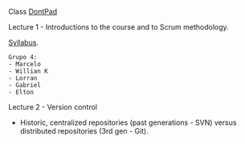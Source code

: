 Class [DontPad](http://dontpad.com/seniorgodev)

Lecture 1 - Introductions to the course and to Scrum methodology. 

[Syllabus](https://docs.google.com/document/d/19-dlVDrPIym_2rkNCsoIf6mkorMVvGM4qlCDA6kr8H8/edit?usp=sharing).

	Grupo 4:
	- Marcelo
	- Willian K
	- Lorran
	- Gabriel 
	- Elton

Lecture 2 - Version control

* Historic, centralized repositories (past generations - SVN) versus distributed repositories (3rd gen - Git).





